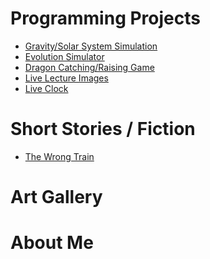 # Programming Projects

* [Gravity/Solar System Simulation](solarsystemsim/gravity.html)
* [Evolution Simulator]()
* [Dragon Catching/Raising Game]()
* [Live Lecture Images]()
* [Live Clock](clock.html)

# Short Stories / Fiction
* [The Wrong Train]()

# Art Gallery

# About Me
